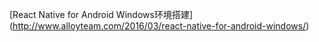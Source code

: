 [React Native for Android Windows环境搭建]
(http://www.alloyteam.com/2016/03/react-native-for-android-windows/)



